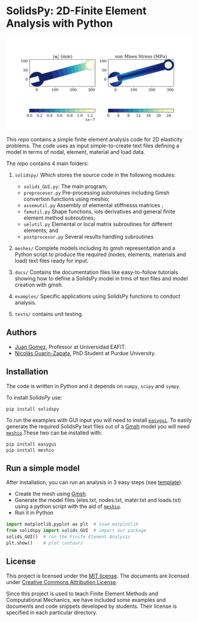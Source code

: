 # SolidsPy: 2D-Finite Element Analysis with Python


![Wrench under bending.](./docs/img/wrench.png)

This _repo_ contains a simple finite element analysis code for 2D elasticity
problems. The code uses as input simple-to-create text files defining a model in terms of
nodal, element, material and load data.

The _repo_ contains 4 main folders:

1. `solidspy/` Which stores the source code in the following modules:

    - `solids_GUI.py`: The main program;
    - `preprocesor.py` Pre-processing subrotuines including Gmsh convertion functions using meshio;
    - `assemutil.py` Assembly of elemental stiffnesss matrices ;
    - `femutil.py` Shape functions, iots derivatives and general finite element method subroutines;
    - `uelutil.py` Elemental or local matrix subroutines for different elements; and
    - `postprocesor.py` Several results handling subroutines

2. `meshes/` Complete models including its gmsh representation and a Python script to produce the required
    (nodes, elements, materials and load) text files ready for input.

3. `docs/` Contains the documentation files like easy-to-follow tutorials
     showing how to define a SolidsPy model in trms of text files and model
     creation with gmsh.

4. `examples/` Specific applications using SolidsPy functions to conduct analysis.

5. `tests/` contains unit testing.

## Authors
- [Juan Gomez](http://www.eafit.edu.co/docentes-investigadores/Paginas/juan-gomez.aspx),
    Professor at Universidad EAFIT.
- [Nicolás Guarín-Zapata](https://github.com/nicoguaro), PhD Student at
    Purdue University.

## Installation
The code is written in Python and it depends on `numpy`, `scipy` and `sympy`.

To install _SolidsPy_ use:

    pip install solidspy

To run the examples with GUI input you will need to install
[`easygui`](http://easygui.readthedocs.org/en/master/).
To easily generate the required SolidsPy text files out of a [Gmsh](http://gmsh.info/) model
you will need [`meshio`](https://github.com/nschloe/meshio).These two can be installed with:

    pip install easygui
    pip install meshio

## Run a simple model
After installation, you can run an analysis in 3 easy steps (see [template](./docs/template/README.md)):
- Create the mesh using [Gmsh](http://gmsh.info/).
- Generate the model files (eles.txt, nodes.txt, mater.txt and loads.txt) using
  a python script with the aid of [`meshio`](https://github.com/nschloe/meshio).
- Run it in Python

```python
import matplotlib.pyplot as plt  # load matplotlib
from solidspy import solids_GUI  # import our package
solids_GUI()  # run the Finite Element Analysis
plt.show()    # plot contours
```

## License
This project is licensed under the
[MIT license](http://en.wikipedia.org/wiki/MIT_License). The documents are
licensed under
[Creative Commons Attribution License](http://creativecommons.org/licenses/by/4.0/).

Since this project is used to teach Finite Element Methods and Computational
Mechanics, we have included some examples and documents and code snippets
developed by students. Their license is specified in each particular directory.
